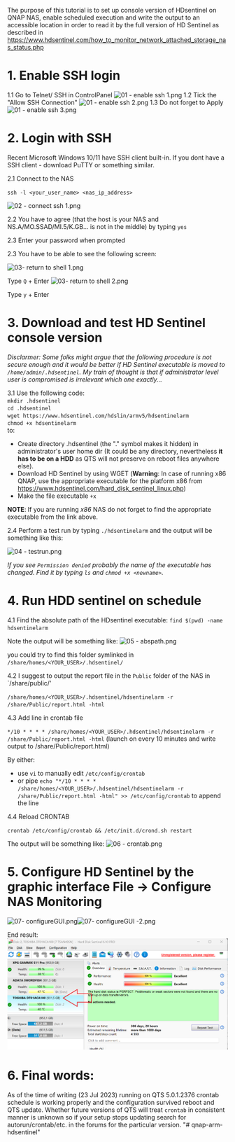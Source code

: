 The purpose of this tutorial is to set up console version of HDsentinel on QNAP NAS,
enable scheduled execution and write the output to an accessible location in order to read it by the full version of HD Sentinel as described in https://www.hdsentinel.com/how_to_monitor_network_attached_storage_nas_status.php


# 1. Enable SSH login
1.1 Go to Telnet/ SSH in ControlPanel
![01 - enable ssh 1.png](01%20-%20enable%20ssh%201.png)
1.2 Tick the "Allow SSH Connection"
![01 - enable ssh 2.png](01%20-%20enable%20ssh%202.png)
1.3 Do not forget to Apply
![01 - enable ssh 3.png](01%20-%20enable%20ssh%203.png)

# 2. Login with SSH

Recent Microsoft Windows 10/11 have SSH client built-in. If you dont have a SSH client - download PuTTY or something similar.

2.1 Connect to the NAS

`ssh -l <your_user_name> <nas_ip_address>`

![02 - connect ssh 1.png](02%20-%20connect%20ssh%201.png)

2.2 You have to agree
(that the host is your NAS and NS.A/MO.SSAD/MI.5/K.GB... is not in the middle)
by typing `yes`

2.3 Enter your password when prompted

2.3 You have to be able to see the following screen:

![03- return to shell 1.png](03-%20return%20to%20shell%201.png)

Type `Q` + Enter
![03- return to shell 2.png](03-%20return%20to%20shell%202.png)

Type `y` + Enter

# 3. Download and test HD Sentinel console version

*Disclarmer: Some folks might argue that the following procedure is not secure enough and it would be better if HD Sentinel executable is moved to `/home/admin/.hdsentinel`. My train of thought is that if administrator level user is compromised is irrelevant which one exactly...*

3.1 Use the following code: <br>
`mkdir .hdsentinel`<br>
`cd .hdsentinel`<br>
`wget https://www.hdsentinel.com/hdslin/armv5/hdsentinelarm` <br>
`chmod +x hdsentinelarm` <br>
to:
- Create directory .hdsentinel (the "." symbol makes it hidden) in administrator's user home dir (It could be any directory, nevertheless **it has to be on a HDD** as QTS will not preserve on reboot files anywhere else).
- Download HD Sentinel by using WGET (**Warning**: In case of running x86 QNAP, use the appropriate executable for the platform x86 from https://www.hdsentinel.com/hard_disk_sentinel_linux.php)
- Make the file executable `+x`

**NOTE**: If you are running *x86* NAS do not forget to find the appropriate executable from the link above.

2.4 Perform a test run by typing `./hdsentinelarm` and the output will be something like this:

![04 - testrun.png](04%20-%20testrun.png)

*If you see `Permission denied` probably the name of the executable has changed. Find it by typing `ls` and `chmod +x <newname>`.*

# 4. Run HDD sentinel on schedule

4.1 Find the absolute path of the HDsentinel executable:
`find $(pwd) -name hdsentinelarm`

Note the output will be something like:
![05 - abspath.png](05%20-%20abspath.png)

you could try to find this folder symlinked in `/share/homes/<YOUR_USER>/.hdsentinel/`

4.2 I suggest to output the report file in the `Public` folder of the NAS in `/share/public/'

`/share/homes/<YOUR_USER>/.hdsentinel/hdsentinelarm -r /share/Public/report.html -html`

4.3 Add line in crontab file

`*/10 * * * * /share/homes/<YOUR_USER>/.hdsentinel/hdsentinelarm -r /share/Public/report.html -html`
(launch on every 10 minutes and write output to /share/Public/report.html)

By either:
- use `vi` to manually edit `/etc/config/crontab`
- or pipe `echo "*/10 * * * * /share/homes/<YOUR_USER>/.hdsentinel/hdsentinelarm -r /share/Public/report.html -html" >> /etc/config/crontab` to append the line


4.4 Reload CRONTAB

`crontab /etc/config/crontab && /etc/init.d/crond.sh restart`

The output will be something like:
![06 - crontab.png](06%20-%20crontab.png)

# 5. Configure HD Sentinel by the graphic interface File -> Configure NAS Monitoring

![07- configureGUI.png](07-%20configureGUI.png)![07- configureGUI -2.png](07-%20configureGUI%20-2.png)

End result:
![08-done.png](img/08-done.png)

# 6. Final words:

As of the time of writing (23 Jul 2023) running on QTS 5.0.1.2376 crontab schedule is working properly and the configuration survived reboot and QTS update. 
Whether future versions of QTS will treat `crontab` in consistent manner is unknown so if your setup stops updating search for autorun/crontab/etc. in the forums for the particular version.
"# qnap-arm-hdsentinel" 
